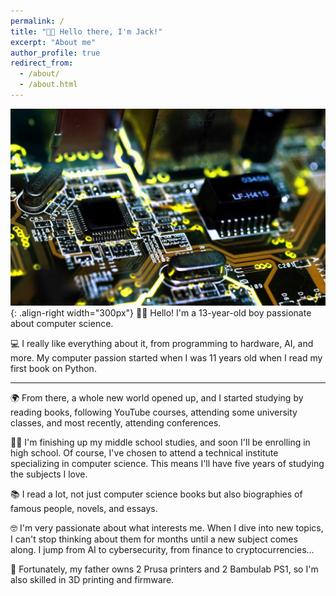 ```yaml
---
permalink: /
title: "👋🏼 Hello there, I'm Jack!"
excerpt: "About me"
author_profile: true
redirect_from: 
  - /about/
  - /about.html
---
```




![Illustration of a computer motherboard](/images/motherboard_computer_image.jpg){: .align-right width="300px"}
👋🏼 Hello! I'm a 13-year-old boy passionate about computer science. 

💻 I really like everything about it, from programming to hardware, AI, and more. My computer passion started when I was 11 years old when I read my first book on Python. 

---
🌍 From there, a whole new world opened up, and I started studying by reading books, following YouTube courses, attending some university classes, and most recently, attending conferences. 

👨‍🎓 I'm finishing up my middle school studies, and soon I'll be enrolling in high school. Of course, I've chosen to attend a technical institute specializing in computer science. This means I'll have five years of studying the subjects I love.

📚 I read a lot, not just computer science books but also biographies of famous people, novels, and essays.

🤓 I'm very passionate about what interests me. When I dive into new topics, I can't stop thinking about them for months until a new subject comes along. I jump from AI to cybersecurity, from finance to cryptocurrencies...

🔬 Fortunately, my father owns 2 Prusa printers and 2 Bambulab PS1, so I'm also skilled in 3D printing and firmware.
